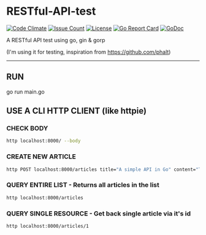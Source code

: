 # RESTful-API-test

[![Code Climate](https://codeclimate.com/github/JeffDeCola/RESTful-API-test/badges/gpa.svg)](https://codeclimate.com/github/JeffDeCola/RESTful-API-test)
[![Issue Count](https://codeclimate.com/github/JeffDeCola/RESTful-API-test/badges/issue_count.svg)](https://codeclimate.com/github/JeffDeCola/RESTful-API-test)
[![License](http://img.shields.io/:license-mit-blue.svg)](http://jeffdecola.mit-license.org)
[![Go Report Card](https://goreportcard.com/badge/jeffdecola/RESTful-API-test)](https://goreportcard.com/report/jeffdecola/RESTful-API-test)
[![GoDoc](https://godoc.org/github.com/JeffDeCola/RESTful-API-test?status.svg)](https://godoc.org/github.com/JeffDeCola/RESTful-API-test)


A RESTful API test using go, gin &amp; gorp

(I'm using it for testing, inspiration from https://github.com/phalt)

----

## RUN
go run main.go

## USE A CLI HTTP CLIENT (like httpie)

### CHECK BODY
```bash
http localhost:8000/ --body
```

### CREATE NEW ARTICLE
```bash
http POST localhost:8000/articles title="A simple API in Go" content="This is my content"
```

### QUERY ENTIRE LIST - Returns all articles in the list
```bash
http localhost:8000/articles
```

### QUERY SINGLE RESOURCE - Get back single article via it's id
```bash
http localhost:8000/articles/1
```
